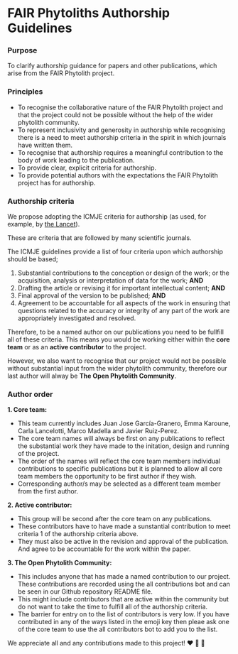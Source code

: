 # FAIR Phytoliths Authorship Guidelines

### Purpose
To clarify authorship guidance for papers and other publications, which arise from the FAIR Phytolith project.   

### Principles 
- To recognise the collaborative nature of the FAIR Phytolith project and that the project could not be possible without the help of the wider phytolith community.
- To represent inclusivity and generosity in authorship while recognising there is a need to meet authorship criteria in the spirit in which journals have written them.  
- To recognise that authorship requires a meaningful contribution to the body of work leading to the publication.
- To provide clear, explicit criteria for authorship.  
- To provide potential authors with the expectations the FAIR Phytolith project has for authorship.  

### Authorship criteria
We propose adopting the ICMJE criteria for authorship (as used, for example, by [the Lancet](thelancet.com/pb/assets/raw/Lancet/authors/tlrm-info-for-authors.pdf)). 

These are criteria that are followed by many scientific journals.

The ICMJE guidelines provide a list of four criteria upon which authorship should be based;
1. Substantial contributions to the conception or design of the work; or the acquisition, analysis or interpretation of data for the work; **AND**
2. Drafting the article or revising it for important intellectual content; **AND**
3. Final approval of the version to be published; **AND**
4. Agreement to be accountable for all aspects of the work in ensuring that questions related to the accuracy or integrity of any part of the work are appropriately investigated and resolved.

Therefore, to be a named author on our publications you need to be fullfill all of these criteria. This means you would be working either within the **core team** or as an **active contributor** to the project. 

However, we also want to recognise that our project would not be possible without substantial input from the wider phytolith community, therefore our last author will alway be **The Open Phytolith Community**.

### Author order

**1. Core team:**
  *  This team currently includes Juan Jose García-Granero, Emma Karoune, Carla Lancelotti, Marco Madella and Javier Ruiz-Perez.
  *  The core team names will always be first on any publications to reflect the substantial work they have made to the initation, design and running of the project. 
  *  The order of the names will reflect the core team members individual contributions to specific publications but it is planned to allow all core team members the opportunity to be first author if they wish. 
  *  Corresponding author/s may be selected as a different team member from the first author.

**2. Active contributor:**
  * This group will be second after the core team on any publications.
  * These contributors have to have made a sunstantial contribution to meet criteria 1 of the authorship criteria above.
  * They must also be active in the revision and approval of the publication. And agree to be accountable for the work within the paper.

**3. The Open Phytolith Community:**
  *  This includes anyone that has made a named contribution to our project. These contributions are recorded using the all contributions bot and can be seen in our Github repository README file. 
  *  This might include contributors that are active within the community but do not want to take the time to fulfill all of the authorship criteria.
  *  The barrier for entry on to the list of contributors is very low. If you have contributed in any of the ways listed in the emoji key then pleae ask one of the core team to use the all contributors bot to add you to the list.

We appreciate all and any contributions made to this project! ❤️ 🙌 🎉



